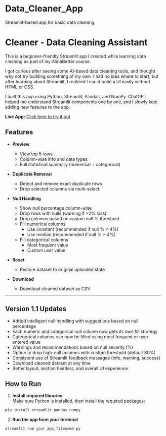 # Data_Cleaner_App
Streamlit-based app for basic data cleaning

# Cleaner - Data Cleaning Assistant

This is a beginner-friendly Streamlit app I created while learning data cleaning as part of my AlmaBetter course.

I got curious after seeing some AI-based data cleaning tools, and thought why not try building something of my own. I had no idea where to start, but after learning about Streamlit, I realized I could build a UI easily without HTML or CSS.

I built this app using Python, Streamlit, Pandas, and NumPy. ChatGPT helped me understand Streamlit components one by one, and I slowly kept adding new features to the app.


 **Live App:** [Click here to try it out](https://datacleanerapp-5yhhyr4tjrpffpuycj384b.streamlit.app/)


## Features

- **Preview**
  - View top 5 rows
  - Column-wise info and data types
  - Full statistical summary (numerical + categorical)

- **Duplicate Removal**
  - Detect and remove exact duplicate rows
  - Drop selected columns via multi-select

- **Null Handling**
  - Show null percentage column-wise
  - Drop rows with nulls (warning if >2% loss)
  - Drop columns based on custom null % threshold
  - Fill numerical columns
    - Use constant (recommended if null % < 4%)
    - Use median (recommended if null % > 4%)
  - Fill categorical columns
    - Most frequent value
    - Custom user value

- **Reset**
  - Restore dataset to original uploaded state

- **Download**
  - Download cleaned dataset as CSV

---

##  Version 1.1 Updates

- Added intelligent null handling with suggestions based on null percentage
- Each numeric and categorical null column now gets its own fill strategy
- Categorical columns can now be filled using most frequent or user-entered value
- Warnings and recommendations based on null severity (%)
- Option to drop high-null columns with custom threshold (default 80%)
- Consistent use of Streamlit feedback messages (info, warning, success)
- Download cleaned dataset at any time
- Better layout, section headers, and overall UI experience


## How to Run

1. **Install required libraries**  
Make sure Python is installed, then install the required packages:

```bash
pip install streamlit pandas numpy
```

2. **Run the app from your terminal**

```bash
streamlit run your_app_filename.py
```

